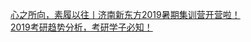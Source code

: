   
[心之所向，素履以往丨济南新东方2019暑期集训营开营啦！](http://www.dianyue.me/archives/155/caaas46w4h2l7el0/)  
[2019考研趋势分析，考研学子必知！](http://www.dianyue.me/archives/116/f76ocltv8ezwr9u4/)